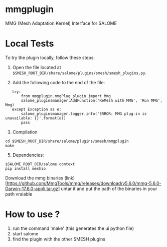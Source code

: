 mmgplugin
======
MMG (Mesh Adaptation Kernel) Interface for SALOME

Local Tests
=======
To try the plugin locally, follow these steps:

1. Open the file located at `$SMESH_ROOT_DIR/share/salome/plugins/smesh/smesh_plugins.py`.

2. Add the following code to the end of the file:
   
```
   try:
	   from mmgplugin.mmgPlug_plugin import Mmg
	   salome_pluginsmanager.AddFunction('ReMesh with MMG', 'Run MMG', Mmg)
   except Exception as e:
	   salome_pluginsmanager.logger.info('ERROR: MMG plug-in is unavailable: {}'.format(e))
	   pass
```
3. Compilation
```
cd $SMESH_ROOT_DIR/share/salome/plugins/smesh/mmgplugin
make
```

5. Dependencies:
```
$SALOME_ROOT_DIR/salome context
pip install meshio
```
Download the mmg binaries (link)[https://github.com/MmgTools/mmg/releases/download/v5.6.0/mmg-5.6.0-Darwin-17.6.0-appli.tar.gz]
untar it and put the path of the binaries in your path vraiable

How to use ?
=======
1. run the command 'make' (this generates the ui python file)
2. start salome
3. find the plugin with the other SMESH plugins
